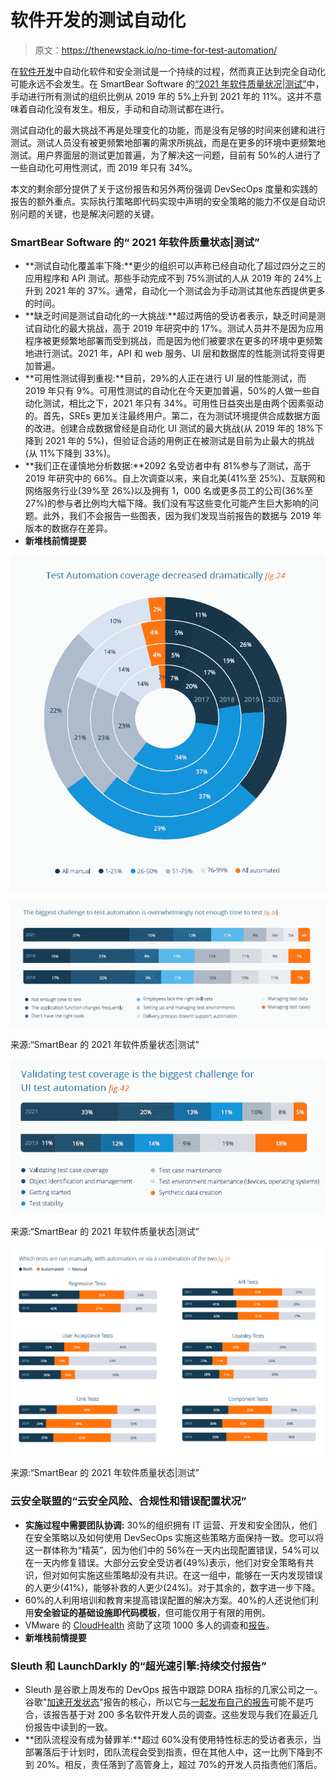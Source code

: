 # 软件开发的测试自动化

> 原文：<https://thenewstack.io/no-time-for-test-automation/>

在[软件开发](https://thenewstack.io/category/development/)中自动化软件和安全测试是一个持续的过程，然而真正达到完全自动化可能永远不会发生。在 SmartBear Software 的[“2021 年软件质量状况|测试”](https://smartbear.com/resources/ebooks/state-of-quality-testing/)中，手动进行所有测试的组织比例从 2019 年的 5%上升到 2021 年的 11%。这并不意味着自动化没有发生。相反，手动和自动测试都在进行。

测试自动化的最大挑战不再是处理变化的功能，而是没有足够的时间来创建和进行测试。测试人员没有被更频繁地部署的需求所挑战，而是在更多的环境中更频繁地测试。用户界面层的测试更加普遍，为了解决这一问题，目前有 50%的人进行了一些自动化可用性测试，而 2019 年只有 34%。

本文的剩余部分提供了关于这份报告和另外两份强调 DevSecOps 度量和实践的报告的额外重点。实际执行策略即代码实现中声明的安全策略的能力不仅是自动识别问题的关键，也是解决问题的关键。

### SmartBear Software 的“ 2021 年软件质量状态|测试”

*   **测试自动化覆盖率下降:**更少的组织可以声称已经自动化了超过四分之三的应用程序和 API 测试。那些手动完成不到 75%测试的人从 2019 年的 24%上升到 2021 年的 37%。通常，自动化一个测试会为手动测试其他东西提供更多的时间。
*   **缺乏时间是测试自动化的一大挑战:**超过两倍的受访者表示，缺乏时间是测试自动化的最大挑战，高于 2019 年研究中的 17%。测试人员并不是因为应用程序被更频繁地部署而受到挑战，而是因为他们被要求在更多的环境中更频繁地进行测试。2021 年，API 和 web 服务、UI 层和数据库的性能测试将变得更加普遍。
*   **可用性测试得到重视:**目前，29%的人正在进行 UI 层的性能测试，而 2019 年只有 9%。可用性测试的自动化在今天更加普遍，50%的人做一些自动化测试，相比之下，2021 年只有 34%。可用性日益突出是由两个因素驱动的。首先，SREs 更加关注最终用户。第二，在为测试环境提供合成数据方面的改进。创建合成数据曾经是自动化 UI 测试的最大挑战(从 2019 年的 18%下降到 2021 年的 5%)，但验证合适的用例正在被测试是目前为止最大的挑战(从 11%下降到 33%)。
*   **我们正在谨慎地分析数据:**2092 名受访者中有 81%参与了测试，高于 2019 年研究中的 66%。自上次调查以来，来自北美(41%至 25%)、互联网和网络服务行业(39%至 26%)以及拥有 1，000 名或更多员工的公司(36%至 27%)的参与者比例均大幅下降。我们没有写这些变化可能产生巨大影响的问题。此外，我们不会报告一些图表，因为我们发现当前报告的数据与 2019 年版本的数据存在差异。
*   **新堆栈前情提要**

![Chart titled "Test Automation coverage decreased dramatically."](img/8adc1947028bbd4c9c6b4fff0ebd86c7.png)

![](img/cd91a68c7d58769fe896c3949bedef23.png)

来源:“SmartBear 的 2021 年软件质量状态|测试”

![](img/bb07dafc48dc02401f41dc44f175a8bd.png)

来源:“SmartBear 的 2021 年软件质量状态|测试”

![](img/893aecb49630c561d131b9bcc99066bb.png)

来源:“SmartBear 的 2021 年软件质量状态|测试”

### 云安全联盟的“云安全风险、合规性和错误配置状况”

*   **实施过程中需要团队协调:** 30%的组织拥有 IT 运营、开发和安全团队，他们在安全策略以及如何使用 DevSecOps 实施这些策略方面保持一致。您可以将这一群体称为“精英”，因为他们中的 56%在一天内出现配置错误，54%可以在一天内修复错误。大部分云安全受访者(49%)表示，他们对安全策略有共识，但对如何实施这些策略却没有共识。在这一组中，能够在一天内发现错误的人更少(41%)，能够补救的人更少(24%)。对于其余的，数字进一步下降。
*   60%的人利用培训和教育来提高错误配置的解决方案。40%的人还说他们利用**安全验证的基础设施即代码模板**，但可能仅用于有限的用例。
*   VMware 的 [CloudHealth](https://www.cloudhealthtech.com/blog) 资助了这项 1000 多人的调查和[报告](https://cloudsecurityalliance.org/artifacts/state-of-cloud-security-risk-compliance/)。
*   **新堆栈前情提要**

### Sleuth 和 LaunchDarkly 的“超光速引擎:持续交付报告”

*   Sleuth 是谷歌上周发布的 DevOps 报告中跟踪 DORA 指标的几家公司之一。谷歌"[加速开发状态](https://cloud.google.com/devops/state-of-devops/)"报告的核心，所以它与[一起发布自己的](https://launchdarkly.com/the-definitive-guide-to-feature-management/#four-pillars-of-feature-management:-build,-operate,-learn,-empower)[报告](https://www.sleuth.io/continuous-delivery)可能不是巧合，该报告基于对 200 多名软件开发人员的调查。这些发现与我们在最近几份报告中读到的一致。
*   **团队流程没有成为替罪羊:**超过 60%没有使用特性标志的受访者表示，当部署落后于计划时，团队流程会受到指责，但在其他人中，这一比例下降到不到 20%。相反，责任落到了高管身上，超过 70%的开发人员指责他们落后。

<svg xmlns:xlink="http://www.w3.org/1999/xlink" viewBox="0 0 68 31" version="1.1"><title>Group</title> <desc>Created with Sketch.</desc></svg>